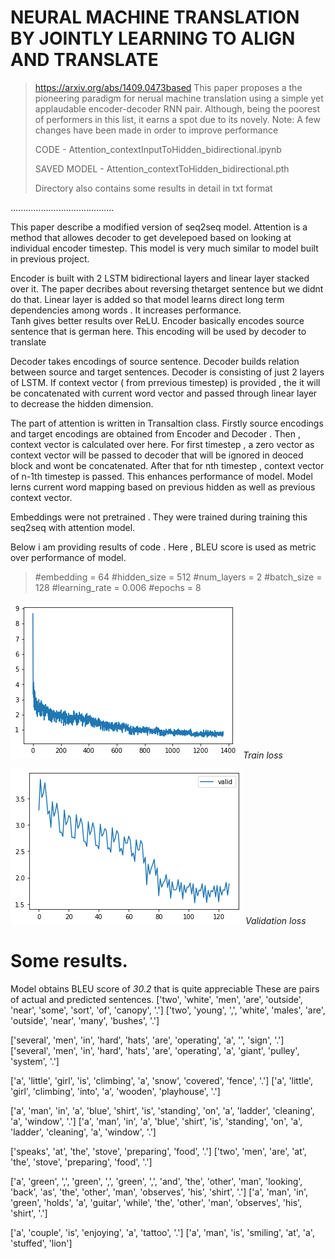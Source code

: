 # NEURAL MACHINE TRANSLATION BY JOINTLY LEARNING TO ALIGN AND TRANSLATE
> https://arxiv.org/abs/1409.0473based  This paper proposes a the pioneering paradigm for nerual machine translation using a simple yet applaudable encoder-decoder RNN pair.
>  Although, being the poorest of performers in this list, it earns a spot due to its novely.
>   Note: A few changes have been made in order to improve performance
>   
>CODE - Attention_contextInputToHidden_bidirectional.ipynb
>
>SAVED MODEL - Attention_contextToHidden_bidirectional.pth
>
>Directory also contains some results in detail in txt format

.........................................

This paper describe a modified version of seq2seq model. Attention is a method that allowes decoder to get develepoed based on looking at individual encoder timestep. This model 
is very much similar to model built in previous project.

Encoder is built with 2 LSTM bidirectional layers and linear layer stacked over it. The paper decribes about reversing thetarget sentence but we didnt do that. 
Linear layer is added so that model learns direct long term dependencies among words . It increases performance.  
Tanh gives better results over ReLU. Encoder basically encodes source sentence that is german here. This encoding will be used by decoder to translate

Decoder takes encodings of source sentence. Decoder builds relation between source and target sentences.
Decoder is consisting of just 2 layers of LSTM. If context vector ( from prrevious timestep) is provided , the it will be concatenated with current word vector and passed through linear layer to decrease the hidden dimension.

The part of attention is written in Transaltion class. Firstly source encodings and target encodings are obtained from Encoder and Decoder . 
Then , context vector is calculated over here. For first timestep , a zero vector as context vector will be passed to decoder that will be ignored in deoced block and wont be concatenated. After that for nth timestep , context vector of n-1th timestep is passed.
This enhances performance of model. Model lerns current word mapping based on previous hidden as well as previous context vector.

Embeddings were not pretrained . They were trained during training this seq2seq with attention model.

Below i am providing results of code . Here , BLEU score is used as metric over performance of model.
>#embedding = 64 
>#hidden_size = 512
>#num_layers = 2
>#batch_size = 128
>#learning_rate = 0.006
>#epochs = 8

![](https://github.com/AjinkyaDeshpande39/NLP/blob/master/seq2seq_attention/Attention%20loss2.png)
*Train loss*

![](https://github.com/AjinkyaDeshpande39/NLP/blob/master/seq2seq_attention/Attention_contextInputToHidden_bidirectional_val.ipynb.png)
*Validation loss*


# Some results.
Model obtains BLEU score of *30.2* that is quite appreciable
These are pairs of actual and predicted sentences.
['two', 'white', 'men', 'are', 'outside', 'near', 'some', 'sort', 'of', 'canopy', '.']
['two', 'young', ',', 'white', 'males', 'are', 'outside', 'near', 'many', 'bushes', '.']

['several', 'men', 'in', 'hard', 'hats', 'are', 'operating', 'a', '<unk>', 'sign', '.']
['several', 'men', 'in', 'hard', 'hats', 'are', 'operating', 'a', 'giant', 'pulley', 'system', '.']

['a', 'little', 'girl', 'is', 'climbing', 'a', 'snow', 'covered', 'fence', '.']
['a', 'little', 'girl', 'climbing', 'into', 'a', 'wooden', 'playhouse', '.']

['a', 'man', 'in', 'a', 'blue', 'shirt', 'is', 'standing', 'on', 'a', 'ladder', 'cleaning', 'a', 'window', '.']
['a', 'man', 'in', 'a', 'blue', 'shirt', 'is', 'standing', 'on', 'a', 'ladder', 'cleaning', 'a', 'window', '.']

['speaks', 'at', 'the', 'stove', 'preparing', 'food', '.']
['two', 'men', 'are', 'at', 'the', 'stove', 'preparing', 'food', '.']

['a', 'green', ',', 'green', ',', 'green', ',', 'and', 'the', 'other', 'man', 'looking', 'back', 'as', 'the', 'other', 'man', 'observes', 'his', 'shirt', '.']
['a', 'man', 'in', 'green', 'holds', 'a', 'guitar', 'while', 'the', 'other', 'man', 'observes', 'his', 'shirt', '.']

['a', 'couple', 'is', 'enjoying', 'a', 'tattoo', '.']
['a', 'man', 'is', 'smiling', 'at', 'a', 'stuffed', 'lion']
